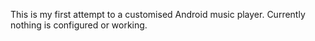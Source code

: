 This is my first attempt to a customised Android music player.
Currently nothing is configured or working.
